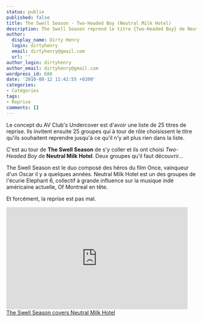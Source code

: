 ```yaml
---
status: publie
published: false
title: The Swell Season - Two-Headed Boy (Neutral Milk Hotel)
description: The Swell Season reprend le titre {Two-Headed Boy} de Neutral Milk Hotel
author:
  display_name: Dirty Henry
  login: dirtyhenry
  email: dirtyhenry@gmail.com
  url: ''
author_login: dirtyhenry
author_email: dirtyhenry@gmail.com
wordpress_id: 680
date: '2010-08-12 11:42:55 +0200'
categories:
- Catégories
tags:
- Reprise
comments: []
---
```

Le concept du AV Club's Undercover est d'avoir une liste de 25 titres de reprise. Ils invitent ensuite 25 groupes qui à tour de rôle choisissent le titre qu'ils souhaitent reprendre jusqu'à ce qu'il n'y ait plus rien dans la liste.

C'est au tour de __The Swell Season__ de s'y coller et ils ont choisi *Two-Headed Boy* de __Neutral Milk Hotel__. Deux groupes qu'il faut découvrir...

The Swell Season est le duo composé des héros du film Once, vainqueur d'un Oscar il y a quelques années. Neutral Milk Hotel est un des groupes de l'écurie Elephant 6, collectif à grande influence sur la musique indé américaine actuelle, Of Montreal en tête.

Et forcément, la reprise est pas mal.

<iframe frameborder="no" width="480" height="270" scrolling="no" src="http://www.avclub.com/video_embed/?id=38877"></iframe><br /><a href="http://www.avclub.com/articles/neutral-milk-hotel,38877/" target="_blank" title="The Swell Season covers Neutral Milk Hotel">The Swell Season covers Neutral Milk Hotel</a>
